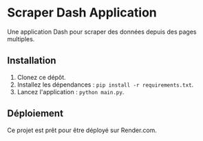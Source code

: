 # Scraper Dash Application
Une application Dash pour scraper des données depuis des pages multiples.

## Installation
1. Clonez ce dépôt.
2. Installez les dépendances : `pip install -r requirements.txt`.
3. Lancez l'application : `python main.py`.

## Déploiement
Ce projet est prêt pour être déployé sur Render.com.